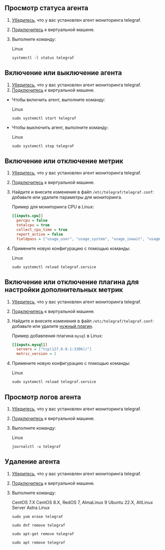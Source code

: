 ## Просмотр статуса агента

1. [Убедитесь](../mon-setup-current), что у вас установлен агент мониторинга telegraf.
1. [Подключитесь](/ru/computing/iaas/service-management/vm/vm-connect) к виртуальной машине.
1. Выполните команду:

   <tabs>
   <tablist>
   <tab>Linux</tab>
   </tablist>
   <tabpanel>

   ```console
   systemctl -l status telegraf
   ```

   </tabpanel>
   </tabs>

## Включение или выключение агента

1. [Убедитесь](../mon-setup-current), что у вас установлен агент мониторинга telegraf.
1. [Подключитесь](/ru/computing/iaas/service-management/vm/vm-connect) к виртуальной машине.

- Чтобы включить агент, выполните команду:

  <tabs>
  <tablist>
  <tab>Linux</tab>
  </tablist>
  <tabpanel>

  ```console
  sudo systemctl start telegraf
  ```

  </tabpanel>
  </tabs>

- Чтобы выключить агент, выполните команду:

  <tabs>
  <tablist>
  <tab>Linux</tab>
  </tablist>
  <tabpanel>

  ```console
  sudo systemctl stop telegraf
  ```

  </tabpanel>
  </tabs>

## Включение или отключение метрик

1. [Убедитесь](../mon-setup-current), что у вас установлен агент мониторинга telegraf.
1. [Подключитесь](/ru/computing/iaas/service-management/vm/vm-connect) к виртуальной машине.
1. Найдите и внесите изменения в файл `/etc/telegraf/telegraf.conf`: добавьте или удалите параметры для мониторинга.

   Пример для мониторинга CPU в Linux:

   ```ini
   [[inputs.cpu]]
     percpu = false
     totalcpu = true
     collect_cpu_time = true
     report_active = false
     fieldpass = ["usage_user", "usage_system", "usage_iowait", "usage_irq", "usage_guest", "time_idle"]
   ```

1. Примените новую конфигурацию с помощью команды:

   <tabs>
   <tablist>
   <tab>Linux</tab>
   </tablist>
   <tabpanel>

   ```console
   sudo systemctl reload telegraf.service
   ```

   </tabpanel>
   </tabs>

## Включение или отключение плагина для настройки дополнительных метрик

1. [Убедитесь](../mon-setup-current), что у вас установлен агент мониторинга telegraf.
1. [Подключитесь](/ru/computing/iaas/service-management/vm/vm-connect) к виртуальной машине.
1. Найдите и внесите изменения в файл `/etc/telegraf/telegraf.conf`: добавьте или удалите [нужный плагин](https://github.com/influxdata/telegraf/blob/master/docs/CONFIGURATION.md#input-plugins).

   Пример добавления плагина `mysql` в Linux:

   ```ini
   [[inputs.mysql]]
     servers = ["tcp(127.0.0.1:3306)/"]
     metric_version = 2
   ```

1. Примените новую конфигурацию с помощью команды:

   <tabs>
   <tablist>
   <tab>Linux</tab>
   </tablist>
   <tabpanel>

   ```console
   sudo systemctl reload telegraf.service
   ```

   </tabpanel>
   </tabs>

## Просмотр логов агента

1. [Убедитесь](../mon-setup-current), что у вас установлен агент мониторинга telegraf.
1. [Подключитесь](/ru/computing/iaas/service-management/vm/vm-connect) к виртуальной машине.
1. Выполните команду:

   <tabs>
   <tablist>
   <tab>Linux</tab>
   </tablist>
   <tabpanel>

   ```console
   journalctl -u telegraf
   ```

   </tabpanel>
   </tabs>

## Удаление агента

1. [Убедитесь](../mon-setup-current), что у вас установлен агент мониторинга telegraf.
1. [Подключитесь](/ru/computing/iaas/service-management/vm/vm-connect) к виртуальной машине.
1. Выполните команду:

   <tabs>
   <tablist>
   <tab>CentOS 7.X</tab>
   <tab>CentOS 8.X, RedOS 7, AlmaLinux 9</tab>
   <tab>Ubuntu 22.X, AltLinux Server</tab>
   <tab>Astra Linux</tab>
   </tablist>
   <tabpanel>

   ```console
   sudo yum erase telegraf
   ```

   </tabpanel>
   <tabpanel>

   ```console
   sudo dnf remove telegraf
   ```

   </tabpanel>
   <tabpanel>

   ```console
   sudo apt-get remove telegraf
   ```

   </tabpanel>
   <tabpanel>

   ```console
   sudo apt remove telegraf
   ```

   </tabpanel>
   </tabs>
